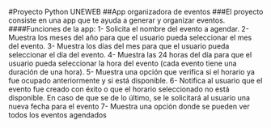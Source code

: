 #Proyecto Python UNEWEB
##App organizadora de eventos
###El proyecto consiste en una app que te ayuda a generar y organizar eventos.
####Funciones de la app:
1- Solicita el nombre del evento a agendar.
2- Muestra los meses del año para que el usuario pueda seleccionar el mes del evento.
3- Muestra los días del mes para que el usuario pueda seleccionar el día del evento.
4- Muestra las 24 horas del día para que el usuario pueda seleccionar la hora del evento (cada evento tiene una duración de una hora).
5- Muestra una opción que verifica si el horario ya fue ocupado anteriormente y si está disponible.
6- Notifica al usuario que el evento fue creado con éxito o que el horario seleccionado no está disponible. En caso de que se de lo último, se le solicitará al usuario una nueva fecha para el evento
7- Muestra una opción donde se pueden ver todos los eventos agendados
